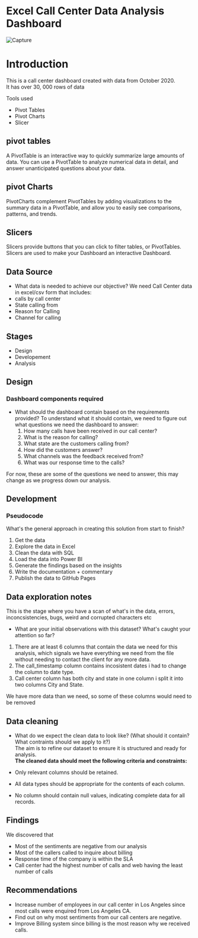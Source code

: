 # Excel Call Center Data Analysis Dashboard
![Capture](https://github.com/user-attachments/assets/1672a2f7-f9b0-4e00-a56e-e662aa3ec491)

 

# Introduction  
This is a call center dashboard created with data from October 2020.  
It has over 30, 000 rows of data  

Tools used
- Pivot Tables
- Pivot Charts
- Slicer 
 
## pivot tables
A PivotTable is an interactive way to quickly summarize large amounts of data. You can use a PivotTable to analyze numerical data in detail, and answer unanticipated questions about your data.  

## pivot Charts  
PivotCharts complement PivotTables by adding visualizations to the summary data in a PivotTable, and allow you to easily see comparisons, patterns, and trends.

## Slicers  
Slicers provide buttons that you can click to filter tables, or PivotTables. Slicers are used to make your Dashboard an interactive Dashboard.

## Data Source
- What data is needed to achieve our objective?
We need Call Center data in excel/csv form that includes:
- calls by call center
- State calling from
- Reason for Calling
- Channel for calling
## Stages
- Design
- Developement
- Analysis

## Design
### Dashboard components required
- What should the dashboard contain based on the requirements provided?
To understand what it should contain, we need to figure out what questions we need the dashboard to answer:
  1. How many calls have been received in our call center?
  2. What is the reason for calling?
  3. What state are the customers calling from?
  4. How did the customers answer?
  5. What channels was the feedback received from?
  6. What was our response time to the calls?

For now, these are some of the questions we need to answer, this may change as we progress down our analysis.
## Development
### Pseudocode
What's the general approach in creating this solution from start to finish?
  1. Get the data
  2. Explore the data in Excel
  3. Clean the data with SQL
  4. Load the data into Power BI
  5. Generate the findings based on the insights
  6. Write the documentation + commentary
  7. Publish the data to GitHub Pages

## Data exploration notes
This is the stage where you have a scan of what's in the data, errors, inconcsistencies, bugs, weird and corrupted characters etc

- What are your initial observations with this dataset? What's caught your attention so far?
1. There are at least 6 columns that contain the data we need for this analysis, which signals we have everything we need from the file without needing to contact the client 
   for any more data.
2. The call_timestamp column contains incosistent dates i had to change the column to date type.
3. Call center column has both city and state in one column i split it into two columns City and State.
 
We have more data than we need, so some of these columns would need to be removed

## Data cleaning
- What do we expect the clean data to look like? (What should it contain? What contraints should we apply to it?)  
  The aim is to refine our dataset to ensure it is structured and ready for analysis.  
**The cleaned data should meet the following criteria and constraints:**  

- Only relevant columns should be retained.
- All data types should be appropriate for the contents of each column.  
- No column should contain null values, indicating complete data for all records.
 
## Findings
We discovered that
- Most of the sentiments are negative from our analysis
- Most of the callers called to inquire about billing
- Response time of the company is within the SLA
- Call center had the highest number of calls and web having the least number of calls
 
## Recommendations
- Increase number of employees in our call center in Los Angeles since most calls were enquired from Los Angeles CA.
- Find out on why most sentiments from our call centers are negative.
- Improve Billing system since billing is the most reason why we received calls.

